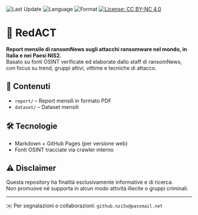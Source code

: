 ![Last Update](https://img.shields.io/badge/updated-April%202025-blue)
![Language](https://img.shields.io/badge/lang-Italiano-green)
![Format](https://img.shields.io/badge/format-PDF%20%7C%20Markdown-lightgrey)
[![License: CC BY-NC 4.0](https://img.shields.io/badge/License-CC%20BY--NC%204.0-lightgrey.svg)](https://creativecommons.org/licenses/by-nc/4.0/)


# 📰 RedACT

**Report mensile di ransomNews sugli attacchi ransomware nel mondo, in Italia e nei Paesi NIS2.**  
Basato su fonti OSINT verificate ed elaborate dallo staff di ransomNews, con focus su trend, gruppi attivi, vittime e tecniche di attacco.

## 📁 Contenuti

- `report/` – Report mensili in formato PDF
- `dataset/` – Dataset mensili

## 🛠 Tecnologie

- Markdown + GitHub Pages (per versione web)
- Fonti OSINT tracciate via crawler interno

## ⚠️ Disclaimer

Questa repository ha finalità esclusivamente informative e di ricerca.  
Non promuove né supporta in alcun modo attività illecite o gruppi criminali.

---

✉️ Per segnalazioni o collaborazioni: `github.nzi5x@passmail.net`
